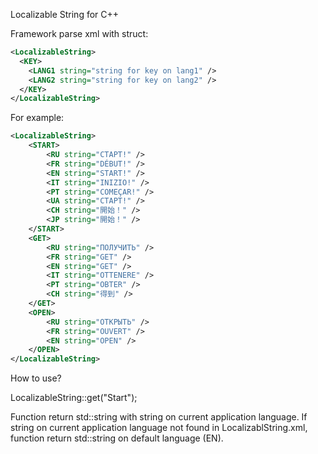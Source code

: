 Localizable String for C++

Framework parse xml with struct:
```xml
<LocalizableString>
  <KEY>
    <LANG1 string="string for key on lang1" />
    <LANG2 string="string for key on lang2" />
  </KEY>
</LocalizableString>
```
For example:
```xml
<LocalizableString>
    <START>
        <RU string="СТАРТ!" />
        <FR string="DÉBUT!" />
        <EN string="START!" />
        <IT string="INIZIO!" />
        <PT string="COMEÇAR!" />		
        <UA string="СТАРТ!" />
        <CH string="開始！" />		
        <JP string="開始！" />		
    </START>
    <GET>
        <RU string="ПОЛУЧИТЬ" />
        <FR string="GET" />
        <EN string="GET" />
        <IT string="OTTENERE" />
        <PT string="OBTER" />		
        <CH string="得到" />		
    </GET>
    <OPEN>
        <RU string="ОТКРЫТЬ" />
        <FR string="OUVERT" />
        <EN string="OPEN" />
    </OPEN>
</LocalizableString>
```
How to use?

LocalizableString::get("Start");

Function return std::string with string on current application language. If string on current application language not found in LocalizablString.xml, function return std::string on default language (EN).

	
